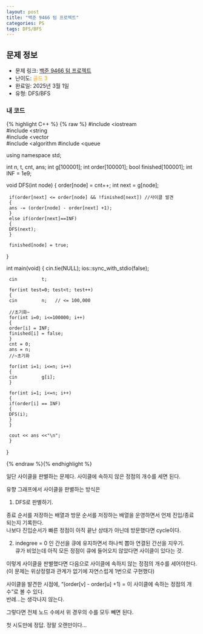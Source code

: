 ```yaml
---
layout: post
title: "백준 9466 텀 프로젝트"
categories: PS
tags: DFS/BFS
---
```


## 문제 정보
- 문제 링크: [백준 9466 텀 프로젝트](https://www.acmicpc.net/problem/9466)
- 난이도: <span style="color:#FFA500">골드 3</span>
- 완료일: 2025년 3월 1일
- 유형: DFS/BFS

### 내 코드

{% highlight C++ %} {% raw %}
#include <iostream	
#include <string	
#include <vector	
#include <algorithm	
#include <queue	

using namespace std;

int n, t, cnt, ans;
int g[100001];
int order[100001];
bool finished[100001];
int INF = 1e9;

void DFS(int node)
{
	 order[node] = cnt++;
	 int next = g[node];

	 if(order[next] <= order[node] && !finished[next]) //사이클 발견
	 {
	 ans -= (order[node] - order[next] +1);
	 }
	 else if(order[next]==INF)
	 {
	 DFS(next);
	 }

	 finished[node] = true;
}

int main(void)
{
	 cin.tie(NULL);
	 ios::sync_with_stdio(false);

	 cin 		 t;

	 for(int test=0; test<t; test++)
	 {
	 cin 		 n;   // <= 100,000

	 //초기화~
	 for(int i=0; i<=100000; i++)
	 {
	 order[i] = INF;
	 finished[i] = false;
	 }
	 cnt = 0;
	 ans = n;
	 //~초기화

	 for(int i=1; i<=n; i++)
	 {
	 cin 		 g[i];
	 }

	 for(int i=1; i<=n; i++)
	 {
	 if(order[i] == INF)
	 {
	 DFS(i);
	 }
	 }

	 cout << ans <<"\n";
	 }
}

{% endraw %}{% endhighlight %}

일단 사이클을 판별하는 문제다. 사이클에 속하지 않은 정점의 개수를 세면 된다.

유향 그래프에서 사이클을 판별하는 방식은

  1. DFS로 판별하기.

종료 순서를 저장하는 배열과 방문 순서를 저장하는 배열을 운영하면서 언제 진입/종료되는지 기록한다.  
나보다 진입순서가 빠른 정점이 아직 끝난 상태가 아닌데 방문했다면 cycle이다.  

  2. indegree = 0 인 간선을 큐에 유지하면서 하나씩 뽑아 연결된 간선을 지우기.  
큐가 비었는데 아직 모든 정점이 큐에 들어오지 않았다면 사이클이 있다는 것.  

이렇게 사이클을 판별했다면 다음으로 사이클에 속하지 않는 정점의 개수를 세어야한다.  
(이 문제는 위상정렬과 관계가 없기에 자연스럽게 1번으로 구현했다)  

사이클을 발견한 시점에, “(order[v] - order[u] +1) = 이 사이클에 속하는 정점의 개수”로 볼 수 있다.  
반례…는 생각나지 않는다.  

그렇다면 전체 노드 수에서 위 경우의 수를 모두 빼면 된다. 

첫 시도만에 정답. 정말 오랜만이다…

  
  

